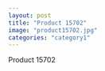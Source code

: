 ```yaml
---
layout: post
title: "Product 15702"
image: "product15702.jpg"
categories: "category1"
---
```

Product 15702
